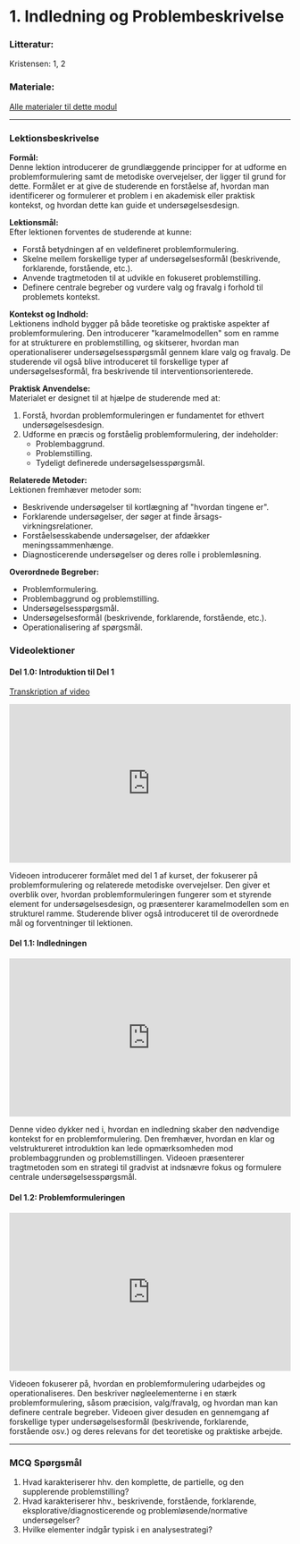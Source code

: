 # 1. Indledning og Problembeskrivelse

### Litteratur:

Kristensen: 1, 2

### Materiale:

[Alle materialer til dette modul](https://viaucdk-my.sharepoint.com/:f:/g/personal/rib_viauc_dk/Ej34UV35pYtBvVjFFbugQH8BCEm2m1yVemLBOtNUGJ8Efg?e=E8JO3U)

--------------------------

### Lektionsbeskrivelse

**Formål:**  
Denne lektion introducerer de grundlæggende principper for at udforme en problemformulering samt de metodiske overvejelser, der ligger til grund for dette. Formålet er at give de studerende en forståelse af, hvordan man identificerer og formulerer et problem i en akademisk eller praktisk kontekst, og hvordan dette kan guide et undersøgelsesdesign.

**Lektionsmål:**  
Efter lektionen forventes de studerende at kunne:
- Forstå betydningen af en veldefineret problemformulering.
- Skelne mellem forskellige typer af undersøgelsesformål (beskrivende, forklarende, forstående, etc.).
- Anvende tragtmetoden til at udvikle en fokuseret problemstilling.
- Definere centrale begreber og vurdere valg og fravalg i forhold til problemets kontekst.

**Kontekst og Indhold:**  
Lektionens indhold bygger på både teoretiske og praktiske aspekter af problemformulering. Den introducerer "karamelmodellen" som en ramme for at strukturere en problemstilling, og skitserer, hvordan man operationaliserer undersøgelsesspørgsmål gennem klare valg og fravalg. De studerende vil også blive introduceret til forskellige typer af undersøgelsesformål, fra beskrivende til interventionsorienterede.

**Praktisk Anvendelse:**  
Materialet er designet til at hjælpe de studerende med at:

1. Forstå, hvordan problemformuleringen er fundamentet for ethvert undersøgelsesdesign.
2. Udforme en præcis og forståelig problemformulering, der indeholder:
    - Problembaggrund.
    - Problemstilling.
    - Tydeligt definerede undersøgelsesspørgsmål.


**Relaterede Metoder:**  
Lektionen fremhæver metoder som:

- Beskrivende undersøgelser til kortlægning af "hvordan tingene er".
- Forklarende undersøgelser, der søger at finde årsags-virkningsrelationer.
- Forståelsesskabende undersøgelser, der afdækker meningssammenhænge.
- Diagnosticerende undersøgelser og deres rolle i problemløsning.

**Overordnede Begreber:**

- Problemformulering.
- Problembaggrund og problemstilling.
- Undersøgelsesspørgsmål.
- Undersøgelsesformål (beskrivende, forklarende, forstående, etc.).
- Operationalisering af spørgsmål.

### Videolektioner

#### Del 1.0: Introduktion til Del 1
[Transkription af video](01_transcript.md)  
<div style="position: relative; padding-bottom: 56.25%; height: 0; overflow: hidden; max-width: 100%; background: #000;">
  <iframe
    src="https://drive.google.com/file/d/1-fmTEPOBSMIiTz_STRYoa8nTI1esF1q6/preview"
    style="position: absolute; top: 0; left: 0; width: 100%; height: 100%;"
    frameborder="0"
    allow="autoplay"
    allowfullscreen>
  </iframe>
</div>

Videoen introducerer formålet med del 1 af kurset, der fokuserer på problemformulering og relaterede metodiske overvejelser. Den giver et overblik over, hvordan problemformuleringen fungerer som et styrende element for undersøgelsesdesign, og præsenterer karamelmodellen som en strukturel ramme. Studerende bliver også introduceret til de overordnede mål og forventninger til lektionen.

#### Del 1.1: Indledningen
<div style="position: relative; padding-bottom: 56.25%; height: 0; overflow: hidden; max-width: 100%; background: #000;">
  <iframe
    src="https://drive.google.com/file/d/1-gsNkQHNh-VTrPb1R_MYfLgAHGqovds-/preview"
    style="position: absolute; top: 0; left: 0; width: 100%; height: 100%;"
    frameborder="0"
    allow="autoplay"
    allowfullscreen>
  </iframe>
</div>

Denne video dykker ned i, hvordan en indledning skaber den nødvendige kontekst for en problemformulering. Den fremhæver, hvordan en klar og velstruktureret introduktion kan lede opmærksomheden mod problembaggrunden og problemstillingen. Videoen præsenterer tragtmetoden som en strategi til gradvist at indsnævre fokus og formulere centrale undersøgelsesspørgsmål.

#### Del 1.2: Problemformuleringen
<div style="position: relative; padding-bottom: 56.25%; height: 0; overflow: hidden; max-width: 100%; background: #000;">
  <iframe
    src="https://drive.google.com/file/d/1-dFkXPYkj4vaZJFf3-Sg_BZHGM5_FI5-/preview"
    style="position: absolute; top: 0; left: 0; width: 100%; height: 100%;"
    frameborder="0"
    allow="autoplay"
    allowfullscreen>
  </iframe>
</div>

Videoen fokuserer på, hvordan en problemformulering udarbejdes og operationaliseres. Den beskriver nøgleelementerne i en stærk problemformulering, såsom præcision, valg/fravalg, og hvordan man kan definere centrale begreber. Videoen giver desuden en gennemgang af forskellige typer undersøgelsesformål (beskrivende, forklarende, forstående osv.) og deres relevans for det teoretiske og praktiske arbejde.

--------------------------

### MCQ Spørgsmål

1.	Hvad karakteriserer hhv. den komplette, de partielle, og den supplerende problemstilling?
2.	Hvad karakteriserer hhv., beskrivende, forstående, forklarende, eksplorative/diagnosticerende og problemløsende/normative undersøgelser?
3.	Hvilke elementer indgår typisk i en analysestrategi?
